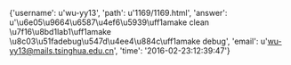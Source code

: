 {'username': u'wu-yy13', 'path': u'1169/1169.html', 'answer': u'\u6e05\u9664\u6587\u4ef6\u5939\uff1amake clean \u7f16\u8bd1lab1\uff1amake \u8c03\u51fadebug\u547d\u4ee4\u884c\uff1amake debug', 'email': u'wu-yy13@mails.tsinghua.edu.cn', 'time': '2016-02-23:12:39:47'}
